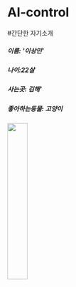 # AI-control
#간단한 자기소개
##### 이름: _'이상민'_
##### 나이:_22살_
##### 사는곳: 김해'
##### 좋아하는동물: _고양이_
<img src = 'https://www.huffingtonpost.kr/2014/10/19/story_n_6012384.html' width = "30%" height = "30%" >
